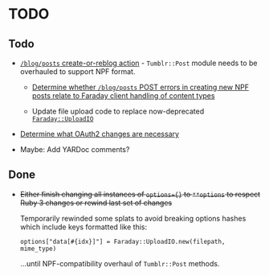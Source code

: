 # TODO

## Todo

- [`/blog/posts` create-or-reblog action](https://github.com/tumblr/docs/blob/master/api.md#posts---createreblog-a-post-neue-post-format) - `Tumblr::Post` module needs to be overhauled to support NPF format.

    - [Determine whether `/blog/posts` POST errors in creating new NPF posts relate to Faraday client handling of content types](https://github.com/tumblr/docs/blob/master/api.md#request-content-types)

    - Update file upload code to replace now-deprecated [`Faraday::UploadIO`](https://github.com/lostisland/faraday/discussions/1358)

- [Determine what OAuth2 changes are necessary](https://github.com/tumblr/docs/blob/master/api.md#oauth2-authorization)

- Maybe: Add YARDoc comments?

## Done

- <del>Either finish changing all instances of `options={}` to `**options` to respect Ruby 3 changes or rewind last set of changes</del>
    
    Temporarily rewinded some splats to avoid breaking options hashes which include keys formatted like this:

    `options["data[#{idx}]"] = Faraday::UploadIO.new(filepath, mime_type)`

    ...until NPF-compatibility overhaul of `Tumblr::Post` methods.